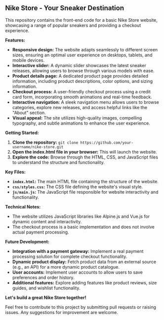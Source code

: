 ## Nike Store - Your Sneaker Destination

This repository contains the front-end code for a basic Nike Store website, showcasing a range of popular sneakers and providing a checkout experience.

**Features:**

- **Responsive design:** The website adapts seamlessly to different screen sizes, ensuring an optimal user experience on desktops, tablets, and mobile devices.
- **Interactive slider:** A dynamic slider showcases the latest sneaker releases, allowing users to browse through various models with ease.
- **Product details page:** A dedicated product page provides detailed information, including product descriptions, color options, and sizing information.
- **Checkout process:** A user-friendly checkout process using a credit card form, incorporating smooth animations and real-time feedback.
- **Interactive navigation:** A sleek navigation menu allows users to browse categories, explore new releases, and access helpful links like the "About" section.
- **Visual appeal:** The site utilizes high-quality images, compelling typography, and subtle animations to enhance the user experience.

**Getting Started:**

1. **Clone the repository:**  `git clone https://github.com/your-username/nike-store.git`
2. **Open the index.html file in your browser:** This will launch the website.
3. **Explore the code:**  Browse through the HTML, CSS, and JavaScript files to understand the structure and functionality.

**Key Files:**

- **`index.html`:**  The main HTML file containing the structure of the website.
- **`css/styles.css`:**  The CSS file defining the website's visual style.
- **`js/main.js`:**  The JavaScript file responsible for website interactivity and functionality.

**Technical Notes:**

- The website utilizes JavaScript libraries like Alpine.js and Vue.js for dynamic content and interactivity.
- The checkout process is a basic implementation and does not involve actual payment processing.

**Future Development:**

- **Integration with a payment gateway:**  Implement a real payment processing solution for complete checkout functionality.
- **Dynamic product display:**  Fetch product data from an external source (e.g., an API) for a more dynamic product catalogue.
- **User accounts:**  Implement user accounts to allow users to save preferences and order history.
- **Additional features:**  Explore adding features like product reviews, size guides, and wishlist functionality.

**Let's build a great Nike Store together!**

Feel free to contribute to this project by submitting pull requests or raising issues. Any suggestions for improvement are welcome.
